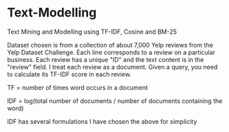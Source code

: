 # Text-Modelling
Text Mining and Modelling using TF-IDF, Cosine and BM-25

Dataset chosen is from a collection of about 7,000 Yelp reviews from the Yelp Dataset Challenge. Each line corresponds to a review on a particular business. Each review has a unique "ID" and the text content is in the "review" field. I treat each review as a document. Given a query, you need to calculate its TF-IDF score in each review.

TF = number of times word occurs in a document

IDF = log(total number of documents / number of documents containing the word)

IDF has several formulations I have chosen the above for simplicity
